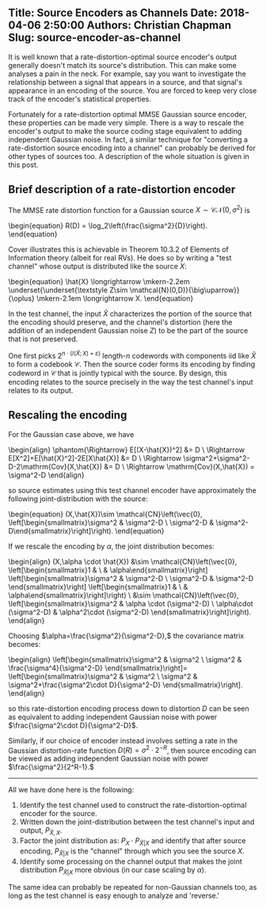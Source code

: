 Title: Source Encoders as Channels
Date: 2018-04-06 2:50:00
Authors: Christian Chapman
Slug: source-encoder-as-channel
---

It is well known that a rate-distortion-optimal source encoder's output generally doesn't match its source's distribution. This can make some analyses a pain in the neck. For example, say you want to investigate the relationship between a signal that appears in a source, and that signal's appearance in an encoding of the source. You are forced to keep very close track of the encoder's statistical properties.

Fortunately for a rate-distortion optimal MMSE Gaussian source encoder, these properties can be made very simple. There is a way to rescale the encoder's output to make the source coding stage equivalent to adding independent Gaussian noise. In fact, a similar technique for "converting a rate-distortion source encoding into a channel" can probably be derived for other types of sources too. A description of the whole situation is given in this post.

Brief description of a rate-distortion encoder
--

The MMSE rate distortion function for a Gaussian source $X\sim\mathcal{CN}(0,\sigma^2)$ is 

\begin{equation}
	R(D) = \log_2\left(\frac{\sigma^2}{D}\right).
\end{equation}

Cover illustrates this is achievable in Theorem 10.3.2 of Elements of Information theory (albeit for real RVs). He does so by writing a "test channel" whose output is distributed like the source $X$:

\begin{equation}
	\hat{X} \longrightarrow 
	\mkern-2.2em \underset{\underset{\textstyle Z\sim \mathcal{N}(0,D)}{\big\uparrow}}{\oplus} \mkern-2.1em 
	\longrightarrow X.
\end{equation}

In the test channel, the input $\hat{X}$ characterizes the portion of the source that the encoding should preserve, and the channel's distortion (here the addition of an independent Gaussian noise $Z$) to be the part of the source that is not preserved. 

One first picks $2^{n\cdot(I(\hat{X};X)+\varepsilon)}$ length-$n$ codewords with components iid like $\hat{X}$ to form a codebook $\mathcal{C}$. Then the source coder forms its encoding by finding codeword in $\mathcal{C}$ that is jointly typical with the source. By design, this encoding relates to the source precisely in the way the test channel's input relates to its output.

Rescaling the encoding
--

For the Gaussian case above, we have

\begin{align}
	\phantom{\Rightarrow} E[(X-\hat{X})^2] &= D \\
	\Rightarrow E[X^2]+E[\hat{X}^2]-2E[X\hat{X}] &= D \\
	\Rightarrow \sigma^2+\sigma^2-D-2\mathrm{Cov}(X,\hat{X}) &= D \\
	\Rightarrow \mathrm{Cov}(X,\hat{X}) = \sigma^2-D
\end{align}

so source estimates using this test channel encoder have approximately the following joint-distribution with the source:

\begin{equation}
	(X,\hat{X})\sim \mathcal{CN}\left(\vec{0}, 
		\left[\begin{smallmatrix}\sigma^2 & \sigma^2-D \\ \sigma^2-D & \sigma^2-D\end{smallmatrix}\right]\right).
\end{equation}

If we rescale the encoding by $\alpha$, the joint distribution becomes:

\begin{align}
	(X,\alpha \cdot \hat{X}) &\sim \mathcal{CN}\left(\vec{0}, 
		\left[\begin{smallmatrix}1 & \\ & \alpha\end{smallmatrix}\right]
		\left[\begin{smallmatrix}\sigma^2   & \sigma^2-D \\ \sigma^2-D & \sigma^2-D \end{smallmatrix}\right]
		\left[\begin{smallmatrix}1 & \\ & \alpha\end{smallmatrix}\right]\right) \\
	&\sim \mathcal{CN}\left(\vec{0}, 
	\left[\begin{smallmatrix}\sigma^2   & \alpha \cdot (\sigma^2-D) \\ \alpha\cdot (\sigma^2-D) & \alpha^2\cdot (\sigma^2-D) \end{smallmatrix}\right]\right).
\end{align}

Choosing $\alpha=\frac{\sigma^2}{\sigma^2-D},$ the covariance matrix becomes:

\begin{align}
	\left[\begin{smallmatrix}\sigma^2   & \sigma^2 \\ \sigma^2 & \frac{\sigma^4}{\sigma^2-D} \end{smallmatrix}\right]= \left[\begin{smallmatrix}\sigma^2   & \sigma^2 \\ \sigma^2 & \sigma^2+\frac{\sigma^2\cdot D}{\sigma^2-D} \end{smallmatrix}\right].
\end{align}

so this rate-distortion encoding process down to distortion $D$ can be seen as equivalent to adding independent Gaussian noise with power $\frac{\sigma^2\cdot D}{\sigma^2-D}$.

Similarly, if our choice of encoder instead involves setting a rate in the Gaussian distortion-rate function $D(R)=\sigma^2\cdot 2^{-R}$, then source encoding can be viewed as adding independent Gaussian noise with power $\frac{\sigma^2}{2^R-1}.$

-----

All we have done here is the following:

 1. Identify the test channel used to construct the rate-distortion-optimal encoder for the source.
 2. Written down the joint-distribution between the test channel's input and output, $P_{\hat{X},X}$.
 3. Factor the joint distribution as: $P_X\cdot P_{\hat{X}|X}$ and identify that after source encoding, $P_{\hat{X}|X}$ is the "channel" through which you see the source $X$.
 4. Identify some processing on the channel output that makes the joint distribution $P_{\hat{X}|X}$ more obvious (in our case scaling by $\alpha$).

The same idea can probably be repeated for non-Gaussian channels too, as long as the test channel is easy enough to analyze and 'reverse.'
